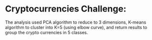 # Cryptocurrencies Challenge:
The analysis used PCA algorithm to reduce to 3 dimensions, K-means algorithm to cluster into K=5 (using elbow curve), and return results to group the crypto currencies in 5 classes.
